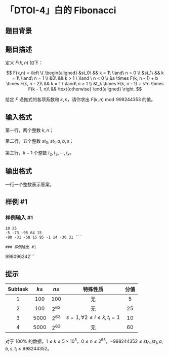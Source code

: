 # 「DTOI-4」白的 Fibonacci

## 题目背景



## 题目描述

定义 $F(k, n)$ 如下：

$$
F(k,n) = 
\left \{
\begin{aligned}
&st_0\ && k = 1\ \land\ n = 0 \\
&st_1\ && k = 1\ \land\ n = 1 \\
&0\ && k > 1 \ \land \ n < 0 \\
&a \times F(k, n - 1) + b \times F(k, n - 2)\ && k = 1 \ \land\ n > 1 \\
&t_k \times F(k, n - 1) + s^n \times F(k - 1, n)\ && \text{otherwise}
\end{aligned}
\right.
$$

给定 $F$ 递推式的各项系数和 $k, n$，请你求出 $F(k, n) \bmod 998244353$ 的值。

## 输入格式

第一行，两个整数 $k, n$；

第二行，五个整数 $st_0, st_1, a, b, s$；

第三行，$k - 1$ 个整数 $t_2, t_3, \cdots, t_k$。

## 输出格式

一行一个整数表示答案。

## 样例 #1

### 样例输入 #1
```
10 25
-5 -73 -95 64 15
-80 -31 -58 15 95 -1 14 -30 31 ```

### 样例输出 #1

```
998096342```

## 提示

| $\textbf{Subtask}$ | $k \leq$ | $n \leq$ | 特殊性质 | 分值 |
| :----------: | :----------: | :----------: | :----------: | :----------: |
| $1$ | $100$ | $100$ | 无 | $5$ |
| $2$ | $100$ | $2^{63}$ | 无 | $25$ |
| $3$ | $5000$ | $2^{63}$ | $s = 1, \forall 2 \leq i \leq k, t_i = 1$ | $10$ |
| $4$ | $5000$ | $2^{63}$ | 无 | $60$ |

对于 $100\%$ 的数据，$1 \leq k \leq 5 \times 10^3$，$0 \leq n \le 2^{63}$，$-998244352 \leq st_0, st_1, a, b, s, t_i \leq 998244352$。
